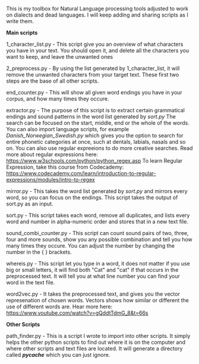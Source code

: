 This is my toolbox for Natural Language processing tools adjusted to work on dialects and dead languages. I will keep adding and sharing scripts as I write them.

<b>Main scripts</b>

1_character_list.py - This script give you an overview of what characters you have in your text. You should open it, and delete all the characters you want to keep, and leave the unwanted ones

2_preprocess.py - By using the list generated by 1_character_list, it will remove the unwanted characters from your target text. These first two steps are the base of all other scripts.

end_counter.py - This will show all given word endings you have in your corpus, and how many times they occure.

extractor.py - The purpose of this script is to extract certain grammatical endings and sound patterns in the word list generated by <i>sort.py</i> The search can be focused on the start, middle, end or the whole of the words. You can also import language scripts, for example <i>Danish_Norwegian_Swedish.py</i> which gives you the option to search for entire phonetic categories at once, such at dentals, labials, nasals and so on. You can also use regular expreeions to do more creative searches. Read more about regular expressions here: https://www.w3schools.com/python/python_regex.asp
To learn Regular Expression, take this course from Codecademy: https://www.codecademy.com/learn/introduction-to-regular-expressions/modules/intro-to-regex

mirror.py - This takes the word list generated by <i>sort.py</i> and mirrors every word, so you can focus on the endings. This script takes the output of sort.py as an input.

sort.py - This script takes each word, remove all duplicates, and lists every word and number in alpha-numeric order and stores that in a new text file.

sound_combi_counter.py - This script can count sound pairs of two, three, four and more sounds, show you any possible combination and tell you how many times they occure. You can adjust the number by changing the number in the { } brackets.

whereis.py - This script let you type in a word, it does not matter if you use big or small letters, it will find both "Cat" and "cat" if that occurs in the preprocessed text. It will tell you at what line number you can find your word in the text file.

word2vec.py - It takes the preprocessed text, and gives you the vector represenation of chosen words. Vectors shows how similar or different the use of different words are. Hear more here: https://www.youtube.com/watch?v=gQddtTdmG_8&t=66s


<b>Other Scripts</b>

path_finder.py - This is a script I wrote to import into other scripts. It simply helps the other python scripts to find out where it is on the computer and where other scripts and text files are located. It will generate a directory called <i>__pycache__</i> which you can just ignore.
